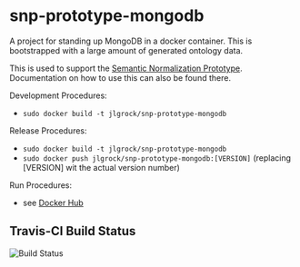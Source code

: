 # snp-prototype-mongodb
A project for standing up MongoDB in a docker container.  This is bootstrapped with a large amount of generated ontology data.

This is used to support the [Semantic Normalization Prototype](https://github.com/jlgrock/snp-prototype).  Documentation on how to use this can also be found there.  

Development Procedures:
  - `sudo docker build -t jlgrock/snp-prototype-mongodb`

Release Procedures:
  - `sudo docker build -t jlgrock/snp-prototype-mongodb`
  - `sudo docker push jlgrock/snp-prototype-mongodb:[VERSION]` (replacing [VERSION] wit the actual version number)

Run Procedures:
  - see [Docker Hub](https://registry.hub.docker.com/u/jlgrock/snp-prototype-mongodb/)

Travis-CI Build Status
---------------------
![Build Status](https://travis-ci.org/Deloitte-VA/snp-prototype-mongodb.svg?branch=master)
